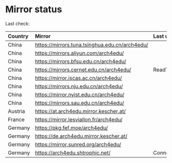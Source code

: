 <script src="./time.js"></script>
# Mirror status
Last check: <script type="text/javascript">localize(1753737894.3481581);</script>

|Country|Mirror|Last update|
|:------|:-----|:----------|
|China|https://mirrors.tuna.tsinghua.edu.cn/arch4edu/|<script type="text/javascript">localize(1753728631);</script>|
|China|https://mirrors.aliyun.com/arch4edu/|<script type="text/javascript">localize(1753685741);</script>|
|China|https://mirrors.bfsu.edu.cn/arch4edu/|<script type="text/javascript">localize(1753685741);</script>|
|China|https://mirrors.cernet.edu.cn/arch4edu/|ReadTimeout|
|China|https://mirror.iscas.ac.cn/arch4edu/|<script type="text/javascript">localize(1753728631);</script>|
|China|https://mirrors.nju.edu.cn/arch4edu/|<script type="text/javascript">localize(1753641990);</script>|
|China|https://mirror.nyist.edu.cn/arch4edu/|<script type="text/javascript">localize(1753685741);</script>|
|China|https://mirrors.sau.edu.cn/arch4edu/|<script type="text/javascript">localize(1753641990);</script>|
|Austria|https://at.arch4edu.mirror.kescher.at/|<script type="text/javascript">localize(1753685741);</script>|
|France|https://mirror.lesviallon.fr/arch4edu/|<script type="text/javascript">localize(1753728631);</script>|
|Germany|https://pkg.fef.moe/arch4edu/|<script type="text/javascript">localize(1753685741);</script>|
|Germany|https://de.arch4edu.mirror.kescher.at/|<script type="text/javascript">localize(1753685741);</script>|
|Germany|https://mirror.sunred.org/arch4edu/|<script type="text/javascript">localize(1753685741);</script>|
|Germany|https://arch4edu.shtrophic.net/|ConnectionError|

<script src="./tablefilter/tablefilter.js"></script>
<script src="./table.js"></script>